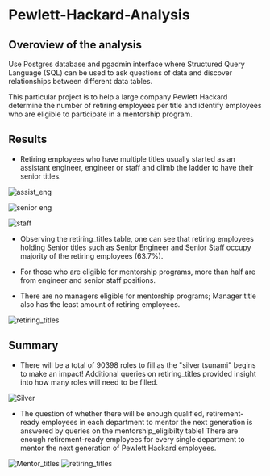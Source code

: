 # Pewlett-Hackard-Analysis

## Overoview of the analysis
Use Postgres database and pgadmin interface where Structured Query Language (SQL) can be used to ask questions of data and discover relationships between different data tables.

This particular project is to help a large company Pewlett Hackard determine the number of retiring employees per title and identify employees who are eligible to participate in a mentorship program. 

## Results
- Retiring employees who have multiple titles usually started as an assistant engineer, engineer or staff and climb the ladder to have their senior titles. 

![assist_eng](https://user-images.githubusercontent.com/84931545/128621844-cefbd899-b373-468a-892f-5c21a9fc9ad0.PNG)

![senior eng](https://user-images.githubusercontent.com/84931545/128621847-d5f0b2a4-596e-412f-9a6f-48c51a87ea87.PNG)

![staff](https://user-images.githubusercontent.com/84931545/128621848-dcdc2562-5292-4f3c-abdb-76811be55e5a.PNG)

- Observing the retiring_titles table, one can see that retiring employees holding Senior titles such as Senior Engineer and Senior Staff occupy majority of the retiring employees (63.7%).

- For those who are eligible for mentorship programs, more than half are from engineer and senior staff positions. 

- There are no managers eligible for mentorship programs; Manager title also has the least amount of retiring employees.

![retiring_titles](https://user-images.githubusercontent.com/84931545/128621855-631ed922-cef8-4dba-b9b1-dbc48592d604.PNG)


## Summary
- There will be a total of 90398 roles to fill as the "silver tsunami" begins to make an impact! Additional queries on retiring_titles provided insight into how many roles will need to be filled.

![Silver](https://user-images.githubusercontent.com/84931545/128621883-d0c1dcf8-63ec-4dd1-b236-75d717191348.PNG)

- The question of whether there will be enough qualified, retirement-ready employees in each department to mentor the next generation is answered by queries on the mentorship_eligibilty table! There are enough retirement-ready employees for every single department to mentor the next generation of Pewlett Hackard employees.

![Mentor_titles](https://user-images.githubusercontent.com/84931545/128621885-f2daa265-3782-4f39-a5bc-3b591db8c6ce.PNG)
![retiring_titles](https://user-images.githubusercontent.com/84931545/128621895-3ff7a8be-a655-4df6-8bfa-750bc8b50243.PNG)
